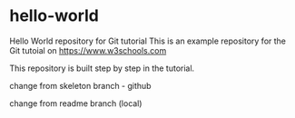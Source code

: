# hello-world
Hello World repository for Git tutorial
This is an example repository for the Git tutoial on https://www.w3schools.com

This repository is built step by step in the tutorial.

change from skeleton branch - github

change from readme branch (local)
